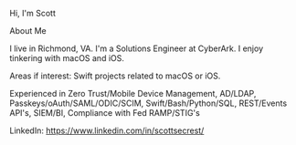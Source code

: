 Hi, I'm Scott

About Me

I live in Richmond, VA. I'm a Solutions Engineer at CyberArk. I enjoy tinkering with macOS and iOS.

Areas if interest: Swift projects related to macOS or iOS.

Experienced in Zero Trust/Mobile Device Management, AD/LDAP, Passkeys/oAuth/SAML/ODIC/SCIM, Swift/Bash/Python/SQL, REST/Events API's, SIEM/BI, Compliance with Fed RAMP/STIG's

LinkedIn: https://www.linkedin.com/in/scottsecrest/
